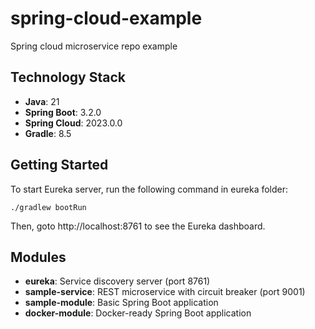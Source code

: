 # spring-cloud-example
Spring cloud microservice repo example

## Technology Stack
- **Java**: 21
- **Spring Boot**: 3.2.0
- **Spring Cloud**: 2023.0.0
- **Gradle**: 8.5

## Getting Started
To start Eureka server, run the following command in eureka folder:

```
./gradlew bootRun
```
Then, goto http://localhost:8761 to see the Eureka dashboard.

## Modules
- **eureka**: Service discovery server (port 8761)
- **sample-service**: REST microservice with circuit breaker (port 9001)
- **sample-module**: Basic Spring Boot application
- **docker-module**: Docker-ready Spring Boot application

